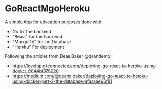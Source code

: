 # GoReactMgoHeroku


A simple App for education purposes done with:
  - *Go* for the backend 
  - "React" for  the front end 
  - "MongoDb" for the Database
  - "Heroku" For deployment 


Following the articles from Dean Baker @deandemo :
  - https://levelup.gitconnected.com/deploying-go-react-to-heroku-using-docker-9844bf075228
  - https://medium.com/@deano.baker/deploying-go-react-to-heroku-using-docker-part-2-the-database-afaaaae66f81
